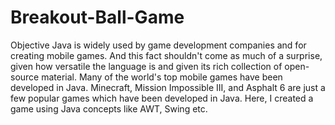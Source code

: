 # Breakout-Ball-Game 

Objective 
Java is widely used by game development companies and for creating mobile games. And this fact shouldn't come as much of a surprise, given how versatile the language is and given its rich collection of open-source material. Many of the world's top mobile games have been developed in Java. Minecraft, Mission Impossible III, and Asphalt 6 are just a few popular games which have been developed in Java. Here, I created a game using Java concepts like AWT, Swing etc.

